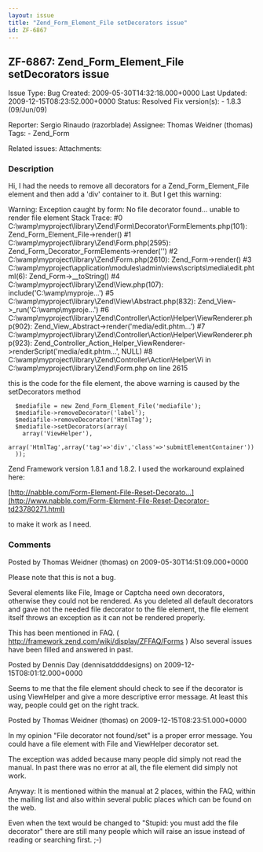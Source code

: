 ```yaml
---
layout: issue
title: "Zend_Form_Element_File setDecorators issue"
id: ZF-6867
---
```


ZF-6867: Zend\_Form\_Element\_File setDecorators issue
------------------------------------------------------

 Issue Type: Bug Created: 2009-05-30T14:32:18.000+0000 Last Updated: 2009-12-15T08:23:52.000+0000 Status: Resolved Fix version(s): - 1.8.3 (09/Jun/09)
 
 Reporter:  Sergio Rinaudo (razorblade)  Assignee:  Thomas Weidner (thomas)  Tags: - Zend\_Form
 
 Related issues: 
 Attachments: 
### Description

Hi, I had the needs to remove all decorators for a Zend\_Form\_Element\_File element and then add a 'div' container to it. But I get this warning:

Warning: Exception caught by form: No file decorator found... unable to render file element Stack Trace: #0 C:\\wamp\\myproject\\library\\Zend\\Form\\Decorator\\FormElements.php(101): Zend\_Form\_Element\_File->render() #1 C:\\wamp\\myproject\\library\\Zend\\Form.php(2595): Zend\_Form\_Decorator\_FormElements->render('') #2 C:\\wamp\\myproject\\library\\Zend\\Form.php(2610): Zend\_Form->render() #3 C:\\wamp\\myproject\\application\\modules\\admin\\views\\scripts\\media\\edit.phtml(6): Zend\_Form->\_\_toString() #4 C:\\wamp\\myproject\\library\\Zend\\View.php(107): include('C:\\wamp\\myproje...') #5 C:\\wamp\\myproject\\library\\Zend\\View\\Abstract.php(832): Zend\_View->\_run('C:\\wamp\\myproje...') #6 C:\\wamp\\myproject\\library\\Zend\\Controller\\Action\\Helper\\ViewRenderer.php(902): Zend\_View\_Abstract->render('media/edit.phtm...') #7 C:\\wamp\\myproject\\library\\Zend\\Controller\\Action\\Helper\\ViewRenderer.php(923): Zend\_Controller\_Action\_Helper\_ViewRenderer->renderScript('media/edit.phtm...', NULL) #8 C:\\wamp\\myproject\\library\\Zend\\Controller\\Action\\Helper\\Vi in C:\\wamp\\myproject\\library\\Zend\\Form.php on line 2615

this is the code for the file element, the above warning is caused by the setDecorators method

 
      $mediafile = new Zend_Form_Element_File('mediafile');
      $mediafile->removeDecorator('label');
      $mediafile->removeDecorator('HtmlTag');
      $mediafile->setDecorators(array(
        array('ViewHelper'),
        array('HtmlTag',array('tag'=>'div','class'=>'submitElementContainer'))
      ));


Zend Framework version 1.8.1 and 1.8.2. I used the workaround explained here:

[http://nabble.com/Form-Element-File-Reset-Decorato…](http://www.nabble.com/Form-Element-File-Reset-Decorator-td23780271.html)

to make it work as I need.

 

 

### Comments

Posted by Thomas Weidner (thomas) on 2009-05-30T14:51:09.000+0000

Please note that this is not a bug.

Several elements like File, Image or Captcha need own decorators, otherwise they could not be rendered. As you deleted all default decorators and gave not the needed file decorator to the file element, the file element itself throws an exception as it can not be rendered properly.

This has been mentioned in FAQ. ( <http://framework.zend.com/wiki/display/ZFFAQ/Forms> ) Also several issues have been filled and answered in past.

 

 

Posted by Dennis Day (dennisatddddesigns) on 2009-12-15T08:01:12.000+0000

Seems to me that the file element should check to see if the decorator is using ViewHelper and give a more descriptive error message. At least this way, people could get on the right track.

 

 

Posted by Thomas Weidner (thomas) on 2009-12-15T08:23:51.000+0000

In my opinion "File decorator not found/set" is a proper error message. You could have a file element with File and ViewHelper decorator set.

The exception was added because many people did simply not read the manual. In past there was no error at all, the file element did simply not work.

Anyway: It is mentioned within the manual at 2 places, within the FAQ, within the mailing list and also within several public places which can be found on the web.

Even when the text would be changed to "Stupid: you must add the file decorator" there are still many people which will raise an issue instead of reading or searching first. ;-)

 

 
